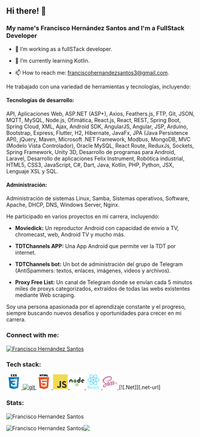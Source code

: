 ## Hi there! 👋
### My name's Francisco Hernández Santos and I'm a FullStack Developer 




- 🔭 I’m working as a fullSTack developer.

- 🌱 I’m currently learning Kotlin.

- 📫 How to reach me: franciscohernandezsantos3@gmail.com.

He trabajado con una variedad de herramientas y tecnologías, incluyendo:

#### Tecnologías de desarrollo:
API, Aplicaciones Web, ASP.NET (ASP+), Axios, Feathers.js, FTP, Git, JSON, MQTT, MySQL, Node.js, Ofimática, React.js, React, REST, Spring Boot, Spring Cloud, XML, Ajax, Android SDK, AngularJS, Angular, JSP, Arduino, Bootstrap, Express, Flutter, H2, Hibernate, JavaFx, JPA (Java Persistence API), jQuery, Maven, Microsoft .NET Framework, Modbus, MongoDB, MVC (Modelo Vista Controlador), Oracle MySQL, React Route, ReduxJs, Sockets, Spring Framework, Unity 3D, Desarrollo de programas para Android, Laravel, Desarrollo de aplicaciones Felix Instrument, Robótica industrial, HTML5, CSS3, JavaScript, C#, Dart, Java, Kotlin, PHP, Python, JSX, Lenguaje XSL y SQL.

#### Administración:
Administración de sistemas Linux, Samba, Sistemas operativos, Software, Apache, DHCP, DNS, Windows Server, Nginx.

He participado en varios proyectos en mi carrera, incluyendo:

- **Moviedick:** Un reproductor Android con capacidad de envío a TV, chromecast, web, Android TV y mucho más.

- **TDTChannels APP:** Una App Android que permite ver la TDT por internet.

- **TDTChannels bot:** Un bot de administración del grupo de Telegram (AntiSpammers: textos, enlaces, imágenes, videos y archivos).

- **Proxy Free List:** Un canal de Telegram donde se envían cada 5 minutos miles de proxys categorizados, extraídos de todas las webs existentes mediante Web scraping.

Soy una persona apasionada por el aprendizaje constante y el progreso, siempre buscando nuevos desafíos y oportunidades para crecer en mi carrera.

<h3 align="left">Connect with me:</h3>
<p align="left">

<a href="https://linkedin.com/in/pacoDevelop" target="blank"><img align="center" src="https://raw.githubusercontent.com/rahuldkjain/github-profile-readme-generator/master/src/images/icons/Social/linked-in-alt.svg" alt="Francisco Hernández Santos" height="30" width="40" /></a>
</p>

<h3 align="left">Tech stack:</h3>
<p align="left">
  <a href="https://www.w3schools.com/css/" target="_blank" rel="noreferrer">
    <img src="https://raw.githubusercontent.com/devicons/devicon/master/icons/css3/css3-original-wordmark.svg" alt="css3" width="40" height="40"/>
  </a>
  <a href="https://git-scm.com/" target="_blank" rel="noreferrer">
    <img src="https://www.vectorlogo.zone/logos/git-scm/git-scm-icon.svg" alt="git" width="40" height="40"/>
  </a>
  <a href="https://www.w3.org/html/" target="_blank" rel="noreferrer">
    <img src="https://raw.githubusercontent.com/devicons/devicon/master/icons/html5/html5-original-wordmark.svg" alt="html5" width="40" height="40"/>
  </a>
  <a href="https://developer.mozilla.org/en-US/docs/Web/JavaScript" target="_blank" rel="noreferrer">
    <img src="https://raw.githubusercontent.com/devicons/devicon/master/icons/javascript/javascript-original.svg" alt="javascript" width="40" height="40"/>
  </a>
  <a href="https://nodejs.org" target="_blank" rel="noreferrer">
    <img src="https://raw.githubusercontent.com/devicons/devicon/master/icons/nodejs/nodejs-original-wordmark.svg" alt="nodejs" width="40" height="40"/>
  </a>
  <a href="https://reactjs.org/" target="_blank" rel="noreferrer">
    <img src="https://raw.githubusercontent.com/devicons/devicon/master/icons/react/react-original-wordmark.svg" alt="react" width="40" height="40"/>
  </a>
  <a href="https://sass-lang.com" target="_blank" rel="noreferrer">
    <img src="https://raw.githubusercontent.com/devicons/devicon/master/icons/sass/sass-original.svg" alt="sass" width="40" height="40"/>
  </a>
  [![.Net]][.net-url] 
  <!-- Agrega más tecnologías aquí -->
</p>


<h3 align="left">Stats:</h3>
<p><img align="center" src="https://github-readme-stats.vercel.app/api?username=pacoDevelop&show_icons=true&locale=en" alt="Francisco Hernandez Santos" /></p>

[.net]: https://img.shields.io/badge/.NET-5C2D91?style=for-the-badge&logo=.net&logoColor=white
<p><img align="left" src="https://github-readme-stats.vercel.app/api/top-langs?username=pacoDevelop&show_icons=true&locale=en&layout=compact" alt="Francisco Hernandez Santos"/></p>
<p align="left"><img src="https://komarev.com/ghpvc/?username=pacoDevelop&label=Profile%20views&color=0e75b6&style=flat"/></p>
